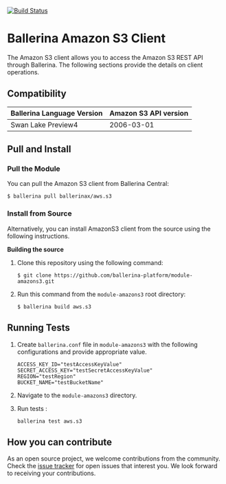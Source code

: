 [![Build Status](https://travis-ci.org/ballerina-platform/module-amazons3.svg?branch=master)](https://travis-ci.org/ballerina-platform/module-amazons3)

# Ballerina Amazon S3 Client

The Amazon S3 client allows you to access the Amazon S3 REST API through Ballerina. The following sections provide the details on client operations.

## Compatibility
| Ballerina Language Version | Amazon S3 API version  |
| -------------------------- | ---------------------- |
|     Swan Lake Preview4     |       2006-03-01       |


## Pull and Install

### Pull the Module
You can pull the Amazon S3 client from Ballerina Central:
```shell
$ ballerina pull ballerinax/aws.s3
```

### Install from Source
Alternatively, you can install AmazonS3 client from the source using the following instructions.

**Building the source**
1. Clone this repository using the following command:
    ```shell
    $ git clone https://github.com/ballerina-platform/module-amazons3.git
    ```

2. Run this command from the `module-amazons3` root directory:
    ```shell
    $ ballerina build aws.s3
    ```


## Running Tests

1. Create `ballerina.conf` file in `module-amazons3` with the following configurations and provide appropriate value.

    ```
    ACCESS_KEY_ID="testAccessKeyValue"
    SECRET_ACCESS_KEY="testSecretAccessKeyValue"
    REGION="testRegion"
    BUCKET_NAME="testBucketName"
    ```

2. Navigate to the `module-amazons3` directory.

3. Run tests :

    ```ballerina
    ballerina test aws.s3
    ```

## How you can contribute

As an open source project, we welcome contributions from the community. Check the [issue tracker](https://github.com/ballerina-platform/module-amazons3/issues) for open issues that interest you. We look forward to receiving your contributions.
